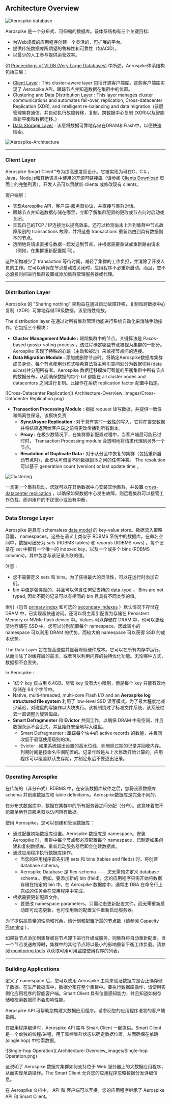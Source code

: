 ## Architecture Overview

![Aerospike database](.Architecture-Overview_images/Aerospike-distributed.png)

Aerospike 是一个分布式、可伸缩的数据库。该体系结构有三个关键目标:
 - 为Web规模的应用程序创建一个灵活的，可扩展的平台。
 - 提供传统数据库所期望的鲁棒性和可靠性（如ACID）。
 - 以最少的人工参与提供运营效率。

如 [Proceedings of VLDB (Very Large Databases)](https://docs.aerospike.com/docs/architecture/assets/vldb2016.pdf) 中所述，Aerospike体系结构包括三层：

 - [Client Layer](https://docs.aerospike.com/docs/architecture/clients.html) : This cluster-aware layer 包括开源客户端库，这些客户端库实现了 Aerospike API，跟踪节点并知道数据在集群中的位置。
 - [Clustering](https://docs.aerospike.com/docs/architecture/clustering.html) and [Data Distribution Layer](https://docs.aerospike.com/docs/architecture/data-distribution.html) : This layer manages cluster communications and automates fail-over, replication, Cross-datacenter Replication (XDR), and intelligent re-balancing and data migration. (该层管理集群通信，并自动执行故障转移，复制，跨数据中心复制 (XDR)以及智能重新平衡和数据迁移。)
 - [Data Storage Layer](https://docs.aerospike.com/docs/architecture/storage.html) : 该层将数据可靠地存储在DRAM和Flash中，以便快速检索。

![Aerospike-Architecture](.Architecture-Overview_images/Aerospike-Architecture.png)

---

### Client Layer 
Aerospike Smart Client™专为提高速度而设计。它被实现为可在C，C＃，Java，Node.js和其他语言中使用的开源可链接库（请参阅 [Clients Download](https://docs.aerospike.com/download/client/) 页面上的完整列表）。开发人员可以贡献新 clients 或修改现有 clients。

客户端层：

 - 实现Aerospike API，客户端-服务器协议，并直接与集群对话。
 - 跟踪节点并知道数据存储在哪里，立即了解集群配置的更改或节点何时启动或关闭。
 - 实现自己的TCP / IP连接池以提高效率。还可以检测尚未上升到集群中节点故障级别的 transactions 故障，并将这些 transactions 重新路由到具有数据副本的节点。
 - 透明地将请求直接与数据一起发送到节点，并根据需要重试或重新路由请求（例如，在集群重新配置期间）。

这种架构减少了 transaction 等待时间，减轻了集群的工作负担，并消除了开发人员的工作。它可以确保在节点启动或关闭时，应用程序不必重新启动。而且，您不必浪费时间进行集群设置或添加集群管理服务器或代理。

---

### Distribution Layer

Aerospike 的 "Sharing nothing" 架构旨在通过自动故障转移，复制和跨数据中心复制（XDR）可靠地存储TB级数据。该层线性缩放。

The distribution layer 在通过对所有集群管理功能进行系统自动化来消除手动操作。它包括三个模块：

- **Cluster Management Module :** 跟踪集群中的节点。关键算法是 Paxos-based gossip-voting process ，该过程确定哪些节点被视为集群的一部分。Aerospike 实现了特殊的心跳（主动和被动）来监视节点间的连接。
- **Data Migration Module :** 添加或删除节点时，将确定Aerospike数据库集群成员身份。每个节点使用分布式哈希算法将主索引空间划分为数据切片(data *slices*)并分配所有者。Aerospike 数据迁移模块可智能的平衡集群中所有节点的数据分布，从而确保数据的每个 bit 都能在 all cluster nodes and datacenters 之间进行复制。此操作在系统 replication factor 配置中指定。

![Cross-Datacenter Replication](.Architecture-Overview_images/Cross-Datacenter Replication.png)

 - **Transaction Processing Module :** 根据 request 读写数据，并提供一致性和隔离性保证。该模块负责
    - **Sync/Async Replication :** 对于具有实时一致性的写入，它将在提交数据并将结果返回给客户端之前将更改传播到所有副本。
    - **Proxy :**  在极少数情况下，在集群重新配置过程中，当客户端层可能已过时时， Transaction Processing module 会透明地将请求代理到另外一个节点。
    - **Resolution of Duplicate Data :** 对于从分区中恢复的集群（包括重新启动节点时），此模块可借鉴不同数据副本之间的任何冲突。 The resolution 可以基于 generation count (version) or last update time 。
    
![Clustering](.Architecture-Overview_images/Clustering.png)

一旦第一个集群启动，您就可以在其他数据中心安装其他集群，并设置 [cross-datacenter replication](https://docs.aerospike.com/docs/architecture/xdr.html) ，以确保如果数据中心发生故障，则远程集群可以接管工作负载，而对用户的干扰很小或没有中断。

---

### Data Storage Layer

Aerospike 是具有 schemaless [data model](https://docs.aerospike.com/docs/architecture/data-model.html) 的 key-value store。数据流入策略容器， namespaces，这些在语义上类似于 RDBMS 系统中的数据库。在命名空间中，数据可细分为 *sets* (RDBMS tables) 和 *records* (RDBMS rows) 。每个记录在 set 中都有一个唯一的 indexed key，以及一个或多个 bins (RDBMS columns)，其中包含与该记录关联的值。

注意 :

 - 您不需要定义 sets 和 bins。为了获得最大的灵活性，可以在运行时添加它们。
 - bin 中值是强类型的，并且可以包含任何受支持的 [data-type](https://docs.aerospike.com/docs/guide/data-types.html) 。 Bins are not typed, 因此不同的记录可以有相同的 bin 且具有不同类型的值。

索引（包含 [primary index]() 和可选的 [secondary indexes]() ）默认情况下存储在 DRAM 中，已实现超快速访问。还可以将主索引配置为存储在 Persistent Memory or NVMe flash device 中。Values 可以存储在 DRAM 中，也可以更经济地存储在 SSD 中。您可以分别配置每个 namespace，因此较小的 namespace 可以利用 DRAM 的优势，而较大的 namespace 可以获得 SSD 的成本优势。

 The Data Layer 旨在提高速度并显著降低硬件成本。它可以在所有内存中运行，从而消除了对缓存层的需求，或者可以利用闪存的独特优化功能。无论哪种方式，数据都不会丢失。
 
In Aerospike :
 - 1亿个 key 仅占用 6.4GB。尽管 key 没有大小限制，但是每个 key 只能有效地存储在 64 个字节中。
 - Native, multi-threaded, multi-core Flash I/O and an **Aerospike log structured file system** 利用了 low-level SSD 读写模式。为了最大程度地减少延迟，对磁盘的写操作以大块执行。该机制绕过了标准文件系统，该系统过去一直调整为旋转磁盘。
 - **Smart Defragmenter** 和 **Evictor** 共同工作，以确保 DRAM 中有空间，并且数据永远不会丢失，并且始终安全地写入磁盘。
   - Smart Defragmenter : 跟踪每个块中的 active records 的数量，并且回收低于最低使用级别的块。
   - Evictor : 如果系统超出设置的高水位线，则删除过期的记录并回收内存。到期时间是按命名空间配置的。记录年龄是从上次修改开始计算的。应用程序可以覆盖默认生存期，并制定永远不要逐出记录。
   
---

### Operating Aerospike

在传统的（非分布式）RDBMS 中，在安装数据库软件之后，您将设置数据库 schema 并创建数据库和 table definitions。Aerospike数据库是完全不同的。

在分布式数据库中，数据在集群中的所有服务器之间分配（分布）。这意味着您不能简单地登录服务器以访问所有数据。

使用 Aerospike，您可以创建和管理数据库：

 - 通过配置初始数据库设置。Aerospike 数据库是 namespace。安装 Aerospike 时，集群中每个节点都必须配置每个 namespace，已制定如果创建和复制数据库。重新启动服务器后即会创建数据库。
 - 通过应用程序执行数据库操作。
   - 当您的应用程序首先引用 sets 和 bins (tables and fileds) 时，将创建 database schema。
   - Aerospike Database 是 flex-schema —— 您无需预先定义 database schema 。例如，要添加新的 bin (field)，您的应用程序只需开始将数据存储在指定的 bin 中。在 Aerospike 数据库中，通常由 DBA 在命令行上完成的任务会在应用程序中完成。
 - 根据需要更新配置文件。
   - 要更改 namespace parameters，只需动态更新配置文件，而无需重新启动即可动态更新，也可使用新的配置文件重新启动服务器。
   
为了提供高质量的性能和冗余，请计划和配置所需的节点数（请参阅 [Capacity Planning](https://docs.aerospike.com/docs/operations/plan/capacity/index.html) ）。

如果将节点添加到集群或将节点卸下进行升级或服务，则集群将自动重新配置。当一个节点发送故障时，集群中的其他节点将以最小的影响重新平衡工作负载。请参阅 [monitoring tools](https://docs.aerospike.com/docs/operations/monitor/index.html) 以获取可用可用监控使用程序的列表。

---

### Building Applications

定义了 namespace 后，您可以使用 Aerospike 工具来验证数据库是否正确存储了数据。在生产数据库中，数据分布在整个集群中。要执行数据库操作，请使用实例化应用程序的智能客户端。Smart Client 具有位置感知能力，并且知道如何存储和检索数据而不会影响性能。

Aerospike API 可帮助您构建大数据应用程序。请参阅您的应用程序语言的客户端指南。

在应用程序编译时，Aerospike API 库与 Smart Client 一起提供。Smart Client 是一个单独的线程/进程，用于监控集群状态以确定数据位置，从而确保在单跳 (single hop) 中检索数据。

![Single-hop Operation](.Architecture-Overview_images/Single-hop Operation.png)

这说明了 Aerospike 数据库集群如何支持位于 Web 服务器上的大数据应用程序，从而实现单跳操作。The Smart Client 允许您的应用程序忽略数据分发详细信息。

在 Aerospike 文档中， API 和 客户端可以互换。您的应用程序继承了 Aerospike API 和 Smart Client。